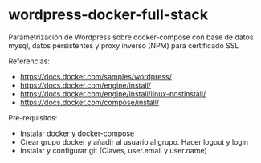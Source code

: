 # wordpress-docker-full-stack
Parametrización de Wordpress sobre docker-compose con base de datos mysql, datos persistentes y proxy inverso (NPM) para certificado SSL

Referencias:

* https://docs.docker.com/samples/wordpress/
* https://docs.docker.com/engine/install/
* https://docs.docker.com/engine/install/linux-postinstall/
* https://docs.docker.com/compose/install/

Pre-requisitos:

* Instalar docker y docker-compose
* Crear grupo docker y añadir al usuario al grupo. Hacer logout y login
* Instalar y configurar git (Claves, user.email y user.name)



